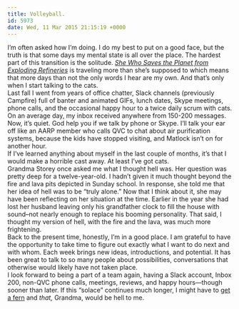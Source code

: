 ```yaml
---
title: Volleyball.
id: 5973
date: Wed, 11 Mar 2015 21:15:19 +0000
---
```


I’m often asked how I’m doing. I do my best to put on a good face, but the truth is that some days my mental state is all over the place. The hardest part of this transition is the solitude. *[She Who Saves the Planet from Exploding Refineries](http://twitter.com/kitchenstorey)* is traveling more than she’s supposed to which means that more days than not the only words I hear are my own. And that’s only when I start talking to the cats.  
 Last fall I went from years of office chatter, Slack channels (previously Campfire) full of banter and animated GIFs, lunch dates, Skype meetings, phone calls, and the occasional happy hour to a twice daily scrum with cats. On an average day, my inbox received anywhere from 150-200 messages. Now, it’s quiet. God help you if we talk by phone or Skype. I’ll talk your ear off like an <span class="caps">AARP</span> member who calls <span class="caps">QVC</span> to chat about air purification systems, because the kids have stopped visiting, and Matlock isn’t on for another hour.  
 If I’ve learned anything about myself in the last couple of months, it’s that I would make a horrible cast away. At least I’ve got cats.  
 Grandma Storey once asked me what I thought hell was. Her question was pretty deep for a twelve-year-old. I hadn’t given it much thought beyond the fire and lava pits depicted in Sunday school. In response, she told me that her idea of hell was to be “truly alone.” Now that I think about it, she may have been reflecting on her situation at the time. Earlier in the year she had lost her husband leaving only his grandfather clock to fill the house with sound–not nearly enough to replace his booming personality. That said, I thought my version of hell, with the fire and the lava, was much more frightening.  
 Back to the present time, honestly, I’m in a good place. I am grateful to have the opportunity to take time to figure out exactly what I want to do next and with whom. Each week brings new ideas, introductions, and potential. It has been great to talk to so many people about possibilities, conversations that otherwise would likely have not taken place.  
 I look forward to being a part of a team again, having a Slack account, Inbox 200, non-QVC phone calls, meetings, reviews, and happy hours—though sooner than later. If this “solace” continues much longer, I might have to [get a fern](http://www.anyclip.com/movies/the-lonely-guy/buying-a-fern/) and *that,* Grandma, would be hell to me.


